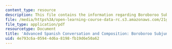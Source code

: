 ```yaml
---
content_type: resource
description: This file contains the information regarding Boroboroo Subjunctive Exercise.
file: /media/https%3A/open-learning-course-data-rc.s3.amazonaws.com/21g-711-advanced-spanish-conversation-and-composition-spring-2014/4e793c6a05944d6a8198fb19d6e50a62_MIT21G_711S14_Borobo.pdf
file_type: application/pdf
resourcetype: Document
title: 'Advanced Spanish Conversation and Composition: Boroboroo Subjunctive Exercise'
uid: 4e793c6a-0594-4d6a-8198-fb19d6e50a62
---
```

